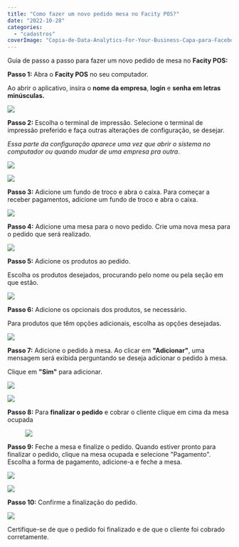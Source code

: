 ```yaml
---
title: "Como fazer um novo pedido mesa no Facity POS?"
date: "2022-10-28"
categories: 
  - "cadastros"
coverImage: "Copia-de-Data-Analytics-For-Your-Business-Capa-para-Facebook-1640-×-724-px-30-1.png"
---
```


Guia de passo a passo para fazer um novo pedido de mesa no **Facity POS:**

**Passo 1:** Abra o **Facity POS** no seu computador.

Ao abrir o aplicativo, insira o **nome da empresa**, **login** e **senha em letras minúsculas.**

![](images/edit1.png)

**Passo 2:** Escolha o terminal de impressão. Selecione o terminal de impressão preferido e faça outras alterações de configuração, se desejar.

_Essa parte da configuração aparece uma vez que abrir o sistema no computador ou quando mudar de uma empresa pra outra_.

![](images/Captura-de-tela-2022-10-28-145115.png)

![](images/Captura-de-tela-2022-10-28-145046.png)

**Passo 3:** Adicione um fundo de troco e abra o caixa. Para começar a receber pagamentos, adicione um fundo de troco e abra o caixa.

![](images/Captura-de-tela-2022-10-28-145148.png)

**Passo 4:** Adicione uma mesa para o novo pedido. Crie uma nova mesa para o pedido que será realizado.

![](images/edit2-1024x430.png)

**Passo 5:** Adicione os produtos ao pedido.

Escolha os produtos desejados, procurando pelo nome ou pela seção em que estão.

![](images/edit3-1024x494.png)

**Passo 6:** Adicione os opcionais dos produtos, se necessário.

Para produtos que têm opções adicionais, escolha as opções desejadas.

![](images/Captura-de-tela-2022-10-28-145606-1024x486.png)

**Passo 7:** Adicione o pedido à mesa. Ao clicar em **"Adicionar"**, uma mensagem será exibida perguntando se deseja adicionar o pedido à mesa.

Clique em **"Sim"** para adicionar.

![](images/edit4.png)

![](images/Captura-de-tela-2022-10-28-145754.png)

**Passo 8:** Para **finalizar o pedido** e cobrar o cliente clique em cima da mesa ocupada

<figure>

![](images/Captura-de-tela-2022-10-28-160401-1024x453.png)

<figcaption>

  


</figcaption>

</figure>

**Passo 9:** Feche a mesa e finalize o pedido. Quando estiver pronto para finalizar o pedido, clique na mesa ocupada e selecione "Pagamento". Escolha a forma de pagamento, adicione-a e feche a mesa.

![](images/pagamento.png)

![](images/28_10_2022-16_32_54.png)

**Passo 10:** Confirme a finalização do pedido.

![](images/Captura-de-tela-2022-10-28-150009.png)

Certifique-se de que o pedido foi finalizado e de que o cliente foi cobrado corretamente.
